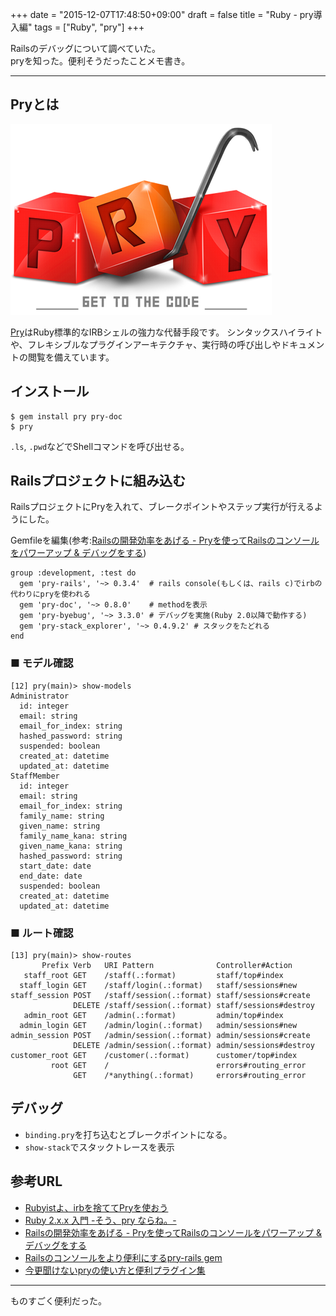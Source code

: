 +++
date = "2015-12-07T17:48:50+09:00"
draft = false
title = "Ruby - pry導入編"
tags = ["Ruby", "pry"]
+++

Railsのデバッグについて調べていた。  
pryを知った。便利そうだったことメモ書き。

<hr>

## Pryとは

![pry](./../../media/pry_logo.png)

[Pry](http://pryrepl.org/)はRuby標準的なIRBシェルの強力な代替手段です。
シンタックスハイライトや、フレキシブルなプラグインアーキテクチャ、実行時の呼び出しやドキュメントの閲覧を備えています。

## インストール

```
$ gem install pry pry-doc
$ pry
```

`.ls`, `.pwd`などでShellコマンドを呼び出せる。

## Railsプロジェクトに組み込む

RailsプロジェクトにPryを入れて、ブレークポイントやステップ実行が行えるようにした。

Gemfileを編集(参考:[Railsの開発効率をあげる - Pryを使ってRailsのコンソールをパワーアップ & デバッグをする](http://ruby-rails.hatenadiary.com/entry/20141024/1414081224))
```
group :development, :test do
  gem 'pry-rails', '~> 0.3.4'  # rails console(もしくは、rails c)でirbの代わりにpryを使われる
  gem 'pry-doc', '~> 0.8.0'    # methodを表示
  gem 'pry-byebug', '~> 3.3.0' # デバッグを実施(Ruby 2.0以降で動作する)
  gem 'pry-stack_explorer', '~> 0.4.9.2' # スタックをたどれる
end
```

### ■ モデル確認

```
[12] pry(main)> show-models
Administrator
  id: integer
  email: string
  email_for_index: string
  hashed_password: string
  suspended: boolean
  created_at: datetime
  updated_at: datetime
StaffMember
  id: integer
  email: string
  email_for_index: string
  family_name: string
  given_name: string
  family_name_kana: string
  given_name_kana: string
  hashed_password: string
  start_date: date
  end_date: date
  suspended: boolean
  created_at: datetime
  updated_at: datetime
```

### ■ ルート確認

```
[13] pry(main)> show-routes
       Prefix Verb   URI Pattern              Controller#Action
   staff_root GET    /staff(.:format)         staff/top#index
  staff_login GET    /staff/login(.:format)   staff/sessions#new
staff_session POST   /staff/session(.:format) staff/sessions#create
              DELETE /staff/session(.:format) staff/sessions#destroy
   admin_root GET    /admin(.:format)         admin/top#index
  admin_login GET    /admin/login(.:format)   admin/sessions#new
admin_session POST   /admin/session(.:format) admin/sessions#create
              DELETE /admin/session(.:format) admin/sessions#destroy
customer_root GET    /customer(.:format)      customer/top#index
         root GET    /                        errors#routing_error
              GET    /*anything(.:format)     errors#routing_error
```

## デバッグ

- `binding.pry`を打ち込むとブレークポイントになる。
- `show-stack`でスタックトレースを表示

## 参考URL

- [Rubyistよ、irbを捨ててPryを使おう](http://labs.timedia.co.jp/2011/12/rubyist-should-use-pry.html)
- [Ruby 2.x.x 入門 -そう、pry ならね。-](http://blog.tokoyax.com/entry/ruby/how-to-use-pry)
- [Railsの開発効率をあげる - Pryを使ってRailsのコンソールをパワーアップ & デバッグをする](http://ruby-rails.hatenadiary.com/entry/20141024/1414081224)
- [Railsのコンソールをより便利にするpry-rails gem](http://qiita.com/yaotti/items/c6e850010f36acedb0e1)
- [今更聞けないpryの使い方と便利プラグイン集](http://qiita.com/k0kubun/items/b118e9ccaef8707c4d9f)

<hr>

ものすごく便利だった。